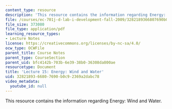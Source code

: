 ```yaml
---
content_type: resource
description: 'This resource contains the information regarding Energy: Wind and Water.'
file: /courses/ec-701j-d-lab-i-development-fall-2009/3282189366807690b0c92369a2dabc78_MITEC_701JF09_lec15_nb.pdf
file_size: 373080
file_type: application/pdf
learning_resource_types:
- Lecture Notes
license: https://creativecommons.org/licenses/by-nc-sa/4.0/
ocw_type: OCWFile
parent_title: Course Notes
parent_type: CourseSection
parent_uid: bfc4142b-703b-6e39-38b0-36308da800ae
resourcetype: Document
title: 'Lecture 15: Energy: Wind and Water'
uid: 32821893-6680-7690-b0c9-2369a2dabc78
video_metadata:
  youtube_id: null
---
```

This resource contains the information regarding Energy: Wind and Water.
